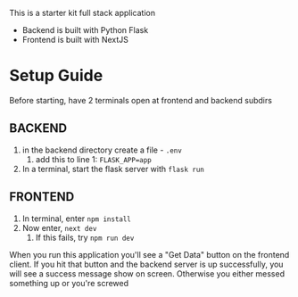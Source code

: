 This is a starter kit full stack application

- Backend is built with Python Flask
- Frontend is built with NextJS

# Setup Guide

Before starting, have 2 terminals open at frontend and backend subdirs

## BACKEND
1. in the backend directory create a file - ```.env```
   1. add this to line 1: ```FLASK_APP=app```
2. In a terminal, start the flask server with ```flask run```

## FRONTEND
1. In terminal, enter ```npm install```
2. Now enter, ```next dev```
   1. If this fails, try ```npm run dev```  

When you run this application you'll see a "Get Data" button on the frontend client. If you hit that button and the backend server is up successfully, you will see a success message show on screen. Otherwise you either messed something up or you're screwed
